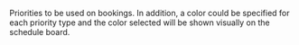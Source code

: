 Priorities to be used on bookings. In addition, a color could be specified for each priority type and the color selected will be shown visually on the schedule board.